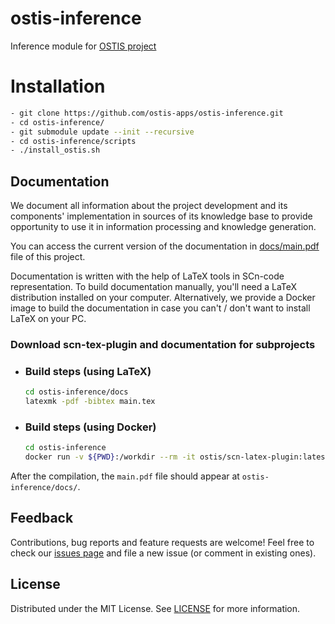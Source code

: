 # ostis-inference
Inference module for [OSTIS project](https://github.com/ostis-ai/ostis-project)

# Installation
```sh
- git clone https://github.com/ostis-apps/ostis-inference.git
- cd ostis-inference/
- git submodule update --init --recursive
- cd ostis-inference/scripts
- ./install_ostis.sh
```

## Documentation

We document all information about the project development and its components' implementation in sources of its knowledge base
to provide opportunity to use it in information processing and knowledge generation.

You can access the current version of the documentation in [docs/main.pdf](docs/main.pdf) file of this project.

Documentation is written with the help of LaTeX tools in SCn-code representation.
To build documentation manually, you'll need a LaTeX distribution installed on your computer. 
Alternatively, we provide a Docker image to build the documentation in case you can't / don't want to install LaTeX on your PC.

### Download scn-tex-plugin and documentation for subprojects

- ### Build steps (using LaTeX)

    ```sh
    cd ostis-inference/docs
    latexmk -pdf -bibtex main.tex
    ```
- ### Build steps (using Docker)

  ```sh
  cd ostis-inference
  docker run -v ${PWD}:/workdir --rm -it ostis/scn-latex-plugin:latest "docs/main.tex"
  ```

After the compilation, the `main.pdf` file should appear at `ostis-inference/docs/`.

## Feedback

Contributions, bug reports and feature requests are welcome! Feel free to check our [issues page](https://github.com/ostis-ai/ostis-inference/issues) and file a new issue (or comment in existing ones).

## License

Distributed under the MIT License. See [LICENSE](LICENSE) for more information.
